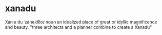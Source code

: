 # xanadu
Xan·a·du ˈzanəˌdo͞o/ noun an idealized place of great or idyllic magnificence and beauty. "three architects and a planner combine to create a Xanadu"
